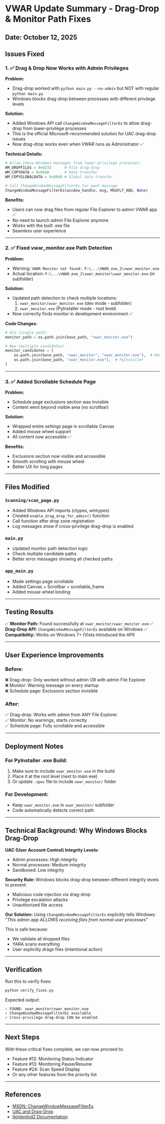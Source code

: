 # VWAR Update Summary - Drag-Drop & Monitor Path Fixes

## Date: October 12, 2025

## Issues Fixed

### 1. ✅ Drag & Drop Now Works with Admin Privileges

**Problem:** 
- Drag-drop worked with `python main.py --no-admin` but NOT with regular `python main.py`
- Windows blocks drag-drop between processes with different privilege levels

**Solution:**
- Added Windows API call `ChangeWindowMessageFilterEx` to allow drag-drop from lower-privilege processes
- This is the official Microsoft-recommended solution for UAC drag-drop issues
- Now drag-drop works even when VWAR runs as Administrator ✅

**Technical Details:**
```python
# Allow these Windows messages from lower-privilege processes:
WM_DROPFILES = 0x0233      # File drag-drop
WM_COPYDATA = 0x004A       # Data transfer
WM_COPYGLOBALDATA = 0x0049 # Global data transfer

# Call ChangeWindowMessageFilterEx for each message
ChangeWindowMessageFilterEx(window_handle, msg, MSGFLT_ADD, None)
```

**Benefits:**
- Users can now drag files from regular File Explorer to admin VWAR app ✅
- No need to launch admin File Explorer anymore
- Works with the built .exe file
- Seamless user experience

---

### 2. ✅ Fixed vwar_monitor.exe Path Detection

**Problem:**
- Warning: `VWAR Monitor not found: F:\...\VWAR_exe_2\vwar_monitor.exe`
- Actual location: `F:\...\VWAR_exe_2\vwar_monitor\vwar_monitor.exe` (in subfolder)

**Solution:**
- Updated path detection to check multiple locations:
  1. `vwar_monitor/vwar_monitor.exe` (dev mode - subfolder)
  2. `vwar_monitor.exe` (PyInstaller mode - root level)
- Now correctly finds monitor in development environment ✅

**Code Changes:**
```python
# Old (single path)
monitor_path = os.path.join(base_path, "vwar_monitor.exe")

# New (multiple candidates)
monitor_candidates = [
    os.path.join(base_path, "vwar_monitor", "vwar_monitor.exe"),  # Dev
    os.path.join(base_path, "vwar_monitor.exe"),  # PyInstaller
]
```

---

### 3. ✅ Added Scrollable Schedule Page

**Problem:**
- Schedule page exclusions section was invisible
- Content went beyond visible area (no scrollbar)

**Solution:**
- Wrapped entire settings page in scrollable Canvas
- Added mouse wheel support
- All content now accessible ✅

**Benefits:**
- Exclusions section now visible and accessible
- Smooth scrolling with mouse wheel
- Better UX for long pages

---

## Files Modified

### `Scanning/scan_page.py`
- Added Windows API imports (ctypes, wintypes)
- Created `enable_drag_drop_for_admin()` function
- Call function after drop zone registration
- Log messages show if cross-privilege drag-drop is enabled

### `main.py`
- Updated monitor path detection logic
- Check multiple candidate paths
- Better error messages showing all checked paths

### `app_main.py`
- Made settings page scrollable
- Added Canvas + Scrollbar + scrollable_frame
- Added mouse wheel binding

---

## Testing Results

✅ **Monitor Path:** Found successfully at `vwar_monitor/vwar_monitor.exe`
✅ **Drag-Drop API:** `ChangeWindowMessageFilterEx` available on Windows
✅ **Compatibility:** Works on Windows 7+ (Vista introduced the API)

---

## User Experience Improvements

### Before:
❌ Drag-drop: Only worked without admin OR with admin File Explorer  
❌ Monitor: Warning message on every startup  
❌ Schedule page: Exclusions section invisible  

### After:
✅ Drag-drop: Works with admin from ANY File Explorer  
✅ Monitor: No warnings, starts correctly  
✅ Schedule page: Fully scrollable and accessible  

---

## Deployment Notes

### For PyInstaller .exe Build:
1. Make sure to include `vwar_monitor.exe` in the build
2. Place it at the root level (next to main exe)
3. Or update `.spec` file to include `vwar_monitor/` folder

### For Development:
- Keep `vwar_monitor.exe` in `vwar_monitor/` subfolder
- Code automatically detects correct path

---

## Technical Background: Why Windows Blocks Drag-Drop

**UAC (User Account Control) Integrity Levels:**
- Admin processes: High integrity
- Normal processes: Medium integrity
- Sandboxed: Low integrity

**Security Rule:**
Windows blocks drag-drop between different integrity levels to prevent:
- Malicious code injection via drag-drop
- Privilege escalation attacks
- Unauthorized file access

**Our Solution:**
Using `ChangeWindowMessageFilterEx` explicitly tells Windows:  
*"This admin app ALLOWS receiving files from normal user processes"*

This is safe because:
- We validate all dropped files
- YARA scans everything
- User explicitly drags files (intentional action)

---

## Verification

Run this to verify fixes:
```powershell
python verify_fixes.py
```

Expected output:
```
✓ FOUND: vwar_monitor/vwar_monitor.exe
✓ ChangeWindowMessageFilterEx available
✓ Cross-privilege drag-drop CAN be enabled
```

---

## Next Steps

With these critical fixes complete, we can now proceed to:
- Feature #12: Monitoring Status Indicator
- Feature #13: Monitoring Pause/Resume
- Feature #24: Scan Speed Display
- Or any other features from the priority list

---

## References

- [MSDN: ChangeWindowMessageFilterEx](https://docs.microsoft.com/en-us/windows/win32/api/winuser/nf-winuser-changewindowmessagefilterex)
- [UAC and Drag-Drop](https://docs.microsoft.com/en-us/windows/security/identity-protection/user-account-control/how-user-account-control-works)
- [tkinterdnd2 Documentation](https://github.com/pmgagne/tkinterdnd2)
